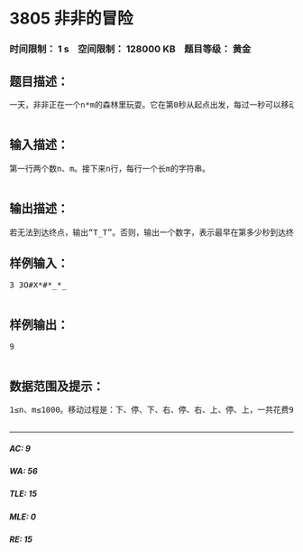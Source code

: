 # 3805 非非的冒险   
### 时间限制： 1 s&nbsp;&nbsp;&nbsp;&nbsp;空间限制： 128000 KB&nbsp;&nbsp;&nbsp;&nbsp;题目等级： 黄金  
## 题目描述：  

<pre>
一天，非非正在一个n*m的森林里玩耍。它在第0秒从起点出发，每过一秒可以移动到上下左右四个相邻格子中的一个，现在它希望尽早走到终点。 对于棋盘的描述：“_” - 空地“#” - 粪坑，即不能移动到该格子“*” - 泥潭，移动上去之后会在原地停留1s“O” - 起点“X” - 终点   

</pre>
  
  
## 输入描述：  

<pre>
第一行两个数n、m。接下来n行，每行一个长m的字符串。  

</pre>
  
  
## 输出描述：  

<pre>
若无法到达终点，输出“T_T”。否则，输出一个数字，表示最早在第多少秒到达终点。 
</pre>
  
  
## 样例输入：  

<pre>
3 3O#X*#*_*_  

</pre>
  
  
## 样例输出：  

<pre>
9  

</pre>
  
  
## 数据范围及提示：  

<pre>
1≤n、m≤1000。移动过程是：下、停、下、右、停、右、上、停、上，一共花费9秒。  

</pre>
  
  
***  

##### AC: 9  
##### WA: 56  
##### TLE: 15  
##### MLE: 0  
##### RE: 15  
